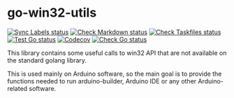 # go-win32-utils
[![Sync Labels status](https://github.com/arduino/go-win32-utils/actions/workflows/sync-labels.yml/badge.svg)](https://github.com/arduino/go-win32-utils/actions/workflows/sync-labels.yml)
[![Check Markdown status](https://github.com/arduino/go-win32-utils/actions/workflows/check-markdown-task.yml/badge.svg)](https://github.com/arduino/go-win32-utils/actions/workflows/check-markdown-task.yml)
[![Check Taskfiles status](https://github.com/arduino/go-win32-utils/actions/workflows/check-taskfiles.yml/badge.svg)](https://github.com/arduino/go-win32-utils/actions/workflows/check-taskfiles.yml)
[![Test Go status](https://github.com/arduino/go-win32-utils/actions/workflows/test-go-task.yml/badge.svg)](https://github.com/arduino/go-win32-utils/actions/workflows/test-go-task.yml)
[![Codecov](https://codecov.io/gh/arduino/go-win32-utils/branch/main/graph/badge.svg)](https://codecov.io/gh/arduino/go-win32-utils)
[![Check Go status](https://github.com/arduino/go-win32-utils/actions/workflows/check-go-task.yml/badge.svg)](https://github.com/arduino/go-win32-utils/actions/workflows/check-go-task.yml)

This library contains some useful calls to win32 API that are not available on the standard golang library.

This is used mainly on Arduino software, so the main goal is to provide the functions needed to run arduino-builder, Arduino IDE or any other Arduino-related software.
